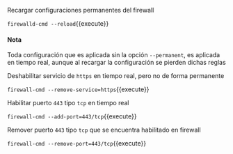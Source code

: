 Recargar configuraciones permanentes del firewall

`firewalld-cmd --reload`{{execute}}

#### Nota
Toda configuración que es aplicada sin la opción `--permanent`, es aplicada en tiempo real, aunque al recargar la configuración se pierden dichas reglas

Deshabilitar servicio de `https` en tiempo real, pero no de forma permanente

`firewall-cmd --remove-service=https`{{execute}}

Habilitar puerto `443` tipo `tcp` en tiempo real

`firewall-cmd --add-port=443/tcp`{{execute}}

Remover puerto `443` tipo `tcp` que se encuentra habilitado en firewall 

`firewall-cmd --remove-port=443/tcp`{{execute}}
